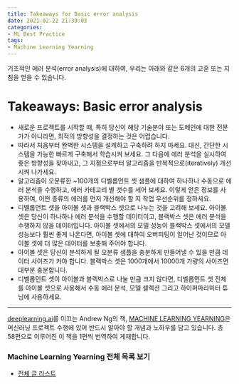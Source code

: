 ```yaml
---
title: Takeaways for Basic error analysis
date: 2021-02-22 21:39:03
categories:
- ML Best Practice
tags:
- Machine Learning Yearning
---
```


기초적인 에러 분석(error analysis)에 대하여, 우리는 아래와 같은 6개의 교훈 또는 지침을 얻을 수 있습니다.

# Takeaways: Basic error analysis

- 새로운 프로젝트를 시작할 때, 특히 당신이 해당 기술분야 또는 도메인에 대한 전문가가 아니라면, 최적의 방향성을 결정하는 것은 어렵습니다.
- 따라서 처음부터 완벽한 시스템을 설계하고 구축하려 하지 마세요. 대신, 간단한 시스템을 가능한 빠르게 구축해서 학습시켜 보세요. 그 다음에 에러 분석을 실시하여 좋은 방향성을 찾아내고, 그 지점으로부터 알고리즘을 반복적으로(iteratively) 개선시켜 나가세요.
- 알고리즘이 오분류한 ~100개의 디벨롭먼트 셋 샘플에 대하여 하나하나 수동으로 에러 분석을 수행하고, 에러 카테고리 별 갯수를 세어 보세요. 이렇게 얻은 정보를 사용하여, 어떤 종류의 에러를 먼저 개선해야 할 지 작업 우선순위를 정하세요.
- 디벨롭먼트 셋을 아이볼 셋과 블랙박스 셋으로 나누는 것을 고려해 보세요. 아이볼 셋은 당신이 하나하나 에러 분석을 수행할 데이터이고, 블랙박스 셋은 에러 분석을 수행하지 않을 데이터입니다. 아이볼 셋에서의 모델 성능이 블랙박스 셋에서의 모델 성능보다 훨씬 좋게 나온다면, 아이볼 셋에 대하여 오버피팅이 일어난 것이므로 아이볼 셋에 더 많은 데이터를 보충해 주어야 합니다.
- 아이볼 셋은 당신이 분석하게 될 오분류 샘플을 충분하게 만들어낼 수 있을 만큼 데이터 사이즈가 커야 합니다. 블랙박스 셋은 1000개에서 10000개 가량의 사이즈면 대부분 충분합니다.
- 디벨롭먼트 셋이 아이볼과 블랙박스로 나눌 만큼 크지 않다면, 디벨롭먼트 셋 전체를 아이볼 셋으로 사용해서 수동 에러 분석, 모델 셀렉션 그리고 하이퍼파라미터 튜닝에 사용하세요.





---

[deeplearning.ai](https://www.deeplearning.ai)를 이끄는 Andrew Ng의 책, [MACHINE LEARNING YEARNING](https://d2wvfoqc9gyqzf.cloudfront.net/content/uploads/2018/09/Ng-MLY01-13.pdf?utm_campaign=MLY%20Ebook%20Email&utm_medium=email&_hsmi=78646066&_hsenc=p2ANqtz-8EN6pTX4f_zSAT80ls6z_VnjtNqRW5_6H7bwAgac2tcKhJ0ZXMwNquIMXhBZzXz2nL9v2cwqsEnEeEOlFfen_ZyuVQtw&utm_content=78646066&utm_source=hs_automation)은 머신러닝 프로젝트 수행에 있어 반드시 알아야 할 개념과 노하우를 담고 있습니다. 총 58편으로 이루어진 이 책을 1편씩 번역하여 게재합니다.

### Machine Learning Yearning 전체 목록 보기

- [전체 글 리스트](https://choigww.github.io/tag/#/Machine%20Learning%20Yearning)